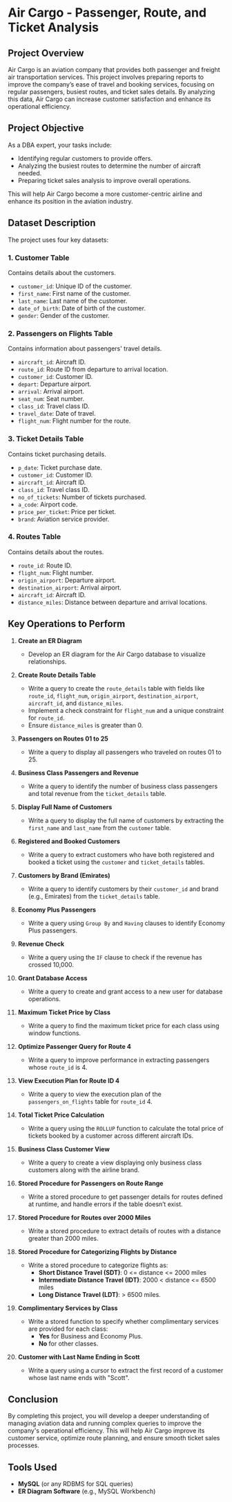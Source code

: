 # Air Cargo - Passenger, Route, and Ticket Analysis

## Project Overview

Air Cargo is an aviation company that provides both passenger and freight air transportation services. This project involves preparing reports to improve the company’s ease of travel and booking services, focusing on regular passengers, busiest routes, and ticket sales details. By analyzing this data, Air Cargo can increase customer satisfaction and enhance its operational efficiency.

## Project Objective

As a DBA expert, your tasks include:
- Identifying regular customers to provide offers.
- Analyzing the busiest routes to determine the number of aircraft needed.
- Preparing ticket sales analysis to improve overall operations.
  
This will help Air Cargo become a more customer-centric airline and enhance its position in the aviation industry.

## Dataset Description

The project uses four key datasets:

### 1. **Customer Table**  
Contains details about the customers.
- `customer_id`: Unique ID of the customer.
- `first_name`: First name of the customer.
- `last_name`: Last name of the customer.
- `date_of_birth`: Date of birth of the customer.
- `gender`: Gender of the customer.

### 2. **Passengers on Flights Table**  
Contains information about passengers' travel details.
- `aircraft_id`: Aircraft ID.
- `route_id`: Route ID from departure to arrival location.
- `customer_id`: Customer ID.
- `depart`: Departure airport.
- `arrival`: Arrival airport.
- `seat_num`: Seat number.
- `class_id`: Travel class ID.
- `travel_date`: Date of travel.
- `flight_num`: Flight number for the route.

### 3. **Ticket Details Table**  
Contains ticket purchasing details.
- `p_date`: Ticket purchase date.
- `customer_id`: Customer ID.
- `aircraft_id`: Aircraft ID.
- `class_id`: Travel class ID.
- `no_of_tickets`: Number of tickets purchased.
- `a_code`: Airport code.
- `price_per_ticket`: Price per ticket.
- `brand`: Aviation service provider.

### 4. **Routes Table**  
Contains details about the routes.
- `route_id`: Route ID.
- `flight_num`: Flight number.
- `origin_airport`: Departure airport.
- `destination_airport`: Arrival airport.
- `aircraft_id`: Aircraft ID.
- `distance_miles`: Distance between departure and arrival locations.

## Key Operations to Perform

1. **Create an ER Diagram**  
   - Develop an ER diagram for the Air Cargo database to visualize relationships.

2. **Create Route Details Table**  
   - Write a query to create the `route_details` table with fields like `route_id`, `flight_num`, `origin_airport`, `destination_airport`, `aircraft_id`, and `distance_miles`.
   - Implement a check constraint for `flight_num` and a unique constraint for `route_id`.
   - Ensure `distance_miles` is greater than 0.

3. **Passengers on Routes 01 to 25**  
   - Write a query to display all passengers who traveled on routes 01 to 25.

4. **Business Class Passengers and Revenue**  
   - Write a query to identify the number of business class passengers and total revenue from the `ticket_details` table.

5. **Display Full Name of Customers**  
   - Write a query to display the full name of customers by extracting the `first_name` and `last_name` from the `customer` table.

6. **Registered and Booked Customers**  
   - Write a query to extract customers who have both registered and booked a ticket using the `customer` and `ticket_details` tables.

7. **Customers by Brand (Emirates)**  
   - Write a query to identify customers by their `customer_id` and brand (e.g., Emirates) from the `ticket_details` table.

8. **Economy Plus Passengers**  
   - Write a query using `Group By` and `Having` clauses to identify Economy Plus passengers.

9. **Revenue Check**  
   - Write a query using the `IF` clause to check if the revenue has crossed 10,000.

10. **Grant Database Access**  
    - Write a query to create and grant access to a new user for database operations.

11. **Maximum Ticket Price by Class**  
    - Write a query to find the maximum ticket price for each class using window functions.

12. **Optimize Passenger Query for Route 4**  
    - Write a query to improve performance in extracting passengers whose `route_id` is 4.

13. **View Execution Plan for Route ID 4**  
    - Write a query to view the execution plan of the `passengers_on_flights` table for `route_id` 4.

14. **Total Ticket Price Calculation**  
    - Write a query using the `ROLLUP` function to calculate the total price of tickets booked by a customer across different aircraft IDs.

15. **Business Class Customer View**  
    - Write a query to create a view displaying only business class customers along with the airline brand.

16. **Stored Procedure for Passengers on Route Range**  
    - Write a stored procedure to get passenger details for routes defined at runtime, and handle errors if the table doesn’t exist.

17. **Stored Procedure for Routes over 2000 Miles**  
    - Write a stored procedure to extract details of routes with a distance greater than 2000 miles.

18. **Stored Procedure for Categorizing Flights by Distance**  
    - Write a stored procedure to categorize flights as:
      - **Short Distance Travel (SDT)**: 0 <= distance <= 2000 miles
      - **Intermediate Distance Travel (IDT)**: 2000 < distance <= 6500 miles
      - **Long Distance Travel (LDT)**: > 6500 miles.

19. **Complimentary Services by Class**  
    - Write a stored function to specify whether complimentary services are provided for each class:
      - **Yes** for Business and Economy Plus.
      - **No** for other classes.

20. **Customer with Last Name Ending in Scott**  
    - Write a query using a cursor to extract the first record of a customer whose last name ends with "Scott".

## Conclusion

By completing this project, you will develop a deeper understanding of managing aviation data and running complex queries to improve the company's operational efficiency. This will help Air Cargo improve its customer service, optimize route planning, and ensure smooth ticket sales processes.

## Tools Used
- **MySQL** (or any RDBMS for SQL queries)
- **ER Diagram Software** (e.g., MySQL Workbench)

